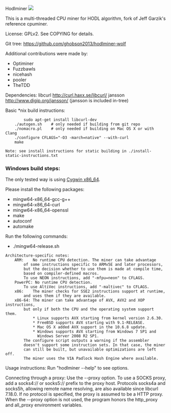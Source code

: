 Hodlminer <img src="https://d25lcipzij17d.cloudfront.net/badge.svg?id=gh&type=6&v=2.4.6&x2=0">

This is a multi-threaded CPU miner for HODL algorithm,
fork of Jeff Garzik's reference cpuminer.

License: GPLv2.  See COPYING for details.

Git tree:   https://github.com/ghobson2013/hodlminer-wolf

Additional contributions were made by:
* Optiminer
* Fuzzbawls
* nicehash
* pooler
* TheTDD

Dependencies:
	libcurl			http://curl.haxx.se/libcurl/
	jansson			http://www.digip.org/jansson/
		(jansson is included in-tree)

Basic *nix build instructions:
```
        sudo apt-get install libcurl-dev
	./autogen.sh	# only needed if building from git repo
	./nomacro.pl	# only needed if building on Mac OS X or with Clang
	./configure CFLAGS="-O3 -march=native" --with-curl
	make
```
	Note: see install instructions for static building in ./install-static-instructions.txt

### Windows build steps:
The only tested way is using [Cygwin x86_64](https://cygwin.com/setup-x86_64.exe).

Please install the following packages:
 - mingw64-x86_64-gcc-g++
 - mingw64-x86_64-curl
 - mingw64-x86_64-openssl
 - make
 - autoconf
 - automake

Run the following commands:
 - ./mingw64-release.sh

```
Architecture-specific notes:
	ARM:	No runtime CPU detection. The miner can take advantage
		of some instructions specific to ARMv5E and later processors,
		but the decision whether to use them is made at compile time,
		based on compiler-defined macros.
		To use NEON instructions, add "-mfpu=neon" to CFLAGS.
	PowerPC: No runtime CPU detection.
		To use AltiVec instructions, add "-maltivec" to CFLAGS.
	x86:	The miner checks for SSE2 instructions support at runtime,
		and uses them if they are available.
	x86-64:	The miner can take advantage of AVX, AVX2 and XOP instructions,
		but only if both the CPU and the operating system support them.
		    * Linux supports AVX starting from kernel version 2.6.30.
		    * FreeBSD supports AVX starting with 9.1-RELEASE.
		    * Mac OS X added AVX support in the 10.6.8 update.
		    * Windows supports AVX starting from Windows 7 SP1 and
		      Windows Server 2008 R2 SP1.
		The configure script outputs a warning if the assembler
		doesn't support some instruction sets. In that case, the miner
		can still be built, but unavailable optimizations are left off.
		The miner uses the VIA Padlock Hash Engine where available.
```

Usage instructions:  Run "hodlminer --help" to see options.


Connecting through a proxy:  Use the --proxy option.
To use a SOCKS proxy, add a socks4:// or socks5:// prefix to the proxy host.
Protocols socks4a and socks5h, allowing remote name resolving, are also
available since libcurl 7.18.0.
If no protocol is specified, the proxy is assumed to be a HTTP proxy.
When the --proxy option is not used, the program honors the http_proxy
and all_proxy environment variables.
